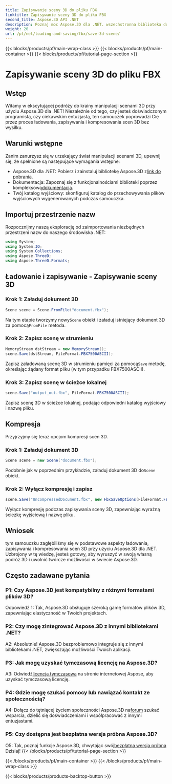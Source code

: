 ```yaml
---
title: Zapisywanie sceny 3D do pliku FBX
linktitle: Zapisywanie sceny 3D do pliku FBX
second_title: Aspose.3D API .NET
description: Poznaj moc Aspose.3D dla .NET. wszechstronna biblioteka do płynnej manipulacji scenami 3D. Ładuj, zapisuj i kompresuj bez wysiłku.
weight: 20
url: /pl/net/loading-and-saving/fbx/save-3d-scene/
---
```


{{< blocks/products/pf/main-wrap-class >}}
{{< blocks/products/pf/main-container >}}
{{< blocks/products/pf/tutorial-page-section >}}

# Zapisywanie sceny 3D do pliku FBX

## Wstęp

Witamy w ekscytującej podróży do krainy manipulacji scenami 3D przy użyciu Aspose.3D dla .NET! Niezależnie od tego, czy jesteś doświadczonym programistą, czy ciekawskim entuzjastą, ten samouczek poprowadzi Cię przez proces ładowania, zapisywania i kompresowania scen 3D bez wysiłku.

## Warunki wstępne

Zanim zanurzysz się w urzekający świat manipulacji scenami 3D, upewnij się, że spełnione są następujące wymagania wstępne:

-  Aspose.3D dla .NET: Pobierz i zainstaluj bibliotekę Aspose.3D z[link do pobrania](https://releases.aspose.com/3d/net/).
-  Dokumentacja: Zapoznaj się z funkcjonalnościami biblioteki poprzez kompleksową[dokumentacja](https://reference.aspose.com/3d/net/).
- Twój katalog wyjściowy: skonfiguruj katalog do przechowywania plików wyjściowych wygenerowanych podczas samouczka.

## Importuj przestrzenie nazw

Rozpocznijmy naszą eksplorację od zaimportowania niezbędnych przestrzeni nazw do naszego środowiska .NET:

```csharp
using System;
using System.IO;
using System.Collections;
using Aspose.ThreeD;
using Aspose.ThreeD.Formats;
```

## Ładowanie i zapisywanie - Zapisywanie sceny 3D

### Krok 1: Załaduj dokument 3D

```csharp
Scene scene = Scene.FromFile("document.fbx");
```

 Na tym etapie tworzymy nowy`Scene` obiekt i załaduj istniejący dokument 3D za pomocą`FromFile` metoda.

### Krok 2: Zapisz scenę w strumieniu

```csharp
MemoryStream dstStream = new MemoryStream();
scene.Save(dstStream, FileFormat.FBX7500ASCII);
```

 Zapisz załadowaną scenę 3D w strumieniu pamięci za pomocą`Save` metodę, określając żądany format pliku (w tym przypadku FBX7500ASCII).


### Krok 3: Zapisz scenę w ścieżce lokalnej

```csharp
scene.Save("output_out.fbx", FileFormat.FBX7500ASCII);
```

Zapisz scenę 3D w ścieżce lokalnej, podając odpowiedni katalog wyjściowy i nazwę pliku.

## Kompresja

Przyjrzyjmy się teraz opcjom kompresji scen 3D.

### Krok 1: Załaduj dokument 3D

```csharp
Scene scene = new Scene("document.fbx");
```

 Podobnie jak w poprzednim przykładzie, załaduj dokument 3D do`Scene` obiekt.

### Krok 2: Wyłącz kompresję i zapisz

```csharp
scene.Save("UncompressedDocument.fbx", new FbxSaveOptions(FileFormat.FBX7500ASCII) { EnableCompression = false });
```

Wyłącz kompresję podczas zapisywania sceny 3D, zapewniając wyraźną ścieżkę wyjściową i nazwę pliku.

## Wniosek

tym samouczku zagłębiliśmy się w podstawowe aspekty ładowania, zapisywania i kompresowania scen 3D przy użyciu Aspose.3D dla .NET. Uzbrojony w tę wiedzę, jesteś gotowy, aby wyruszyć w swoją własną podróż 3D i uwolnić twórcze możliwości w świecie Aspose.3D.

## Często zadawane pytania

### P1: Czy Aspose.3D jest kompatybilny z różnymi formatami plików 3D?

Odpowiedź 1: Tak, Aspose.3D obsługuje szeroką gamę formatów plików 3D, zapewniając elastyczność w Twoich projektach.

### P2: Czy mogę zintegrować Aspose.3D z innymi bibliotekami .NET?

A2: Absolutnie! Aspose.3D bezproblemowo integruje się z innymi bibliotekami .NET, zwiększając możliwości Twoich aplikacji.

### P3: Jak mogę uzyskać tymczasową licencję na Aspose.3D?

 A3: Odwiedź[licencja tymczasowa](https://purchase.aspose.com/temporary-license/) na stronie internetowej Aspose, aby uzyskać tymczasową licencję.

### P4: Gdzie mogę szukać pomocy lub nawiązać kontakt ze społecznością?

 A4: Dołącz do tętniącej życiem społeczności Aspose.3D na[forum](https://forum.aspose.com/c/3d/18) szukać wsparcia, dzielić się doświadczeniami i współpracować z innymi entuzjastami.

### P5: Czy dostępna jest bezpłatna wersja próbna Aspose.3D?

 O5: Tak, poznaj funkcje Aspose.3D, chwytając swój[bezpłatna wersja próbna](https://releases.aspose.com/) Dzisiaj!
{{< /blocks/products/pf/tutorial-page-section >}}

{{< /blocks/products/pf/main-container >}}
{{< /blocks/products/pf/main-wrap-class >}}

{{< blocks/products/products-backtop-button >}}

